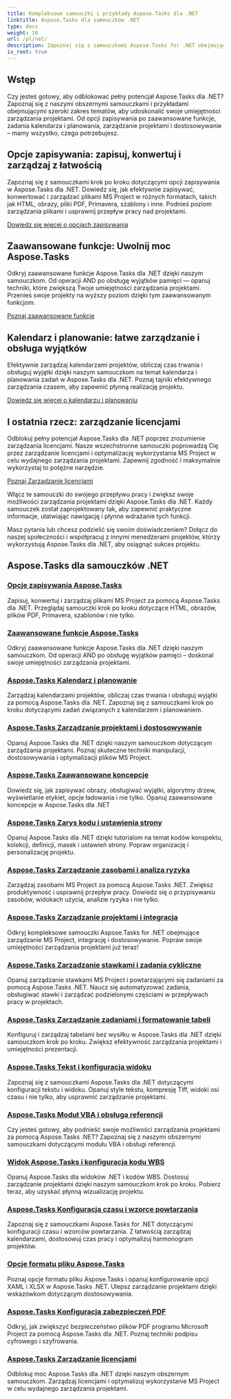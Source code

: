 ```yaml
---
title: Kompleksowe samouczki i przykłady Aspose.Tasks dla .NET
linktitle: Aspose.Tasks dla samouczków .NET
type: docs
weight: 10
url: /pl/net/
description: Zapoznaj się z samouczkami Aspose.Tasks for .NET obejmującymi opcje zapisywania, kalendarz i planowanie, zarządzanie projektami i nie tylko. Podnieś swoje umiejętności zarządzania projektami.
is_root: true
---
```

## Wstęp

Czy jesteś gotowy, aby odblokować pełny potencjał Aspose.Tasks dla .NET? Zapoznaj się z naszymi obszernymi samouczkami i przykładami obejmującymi szeroki zakres tematów, aby udoskonalić swoje umiejętności zarządzania projektami. Od opcji zapisywania po zaawansowane funkcje, zadania kalendarza i planowania, zarządzanie projektami i dostosowywanie – mamy wszystko, czego potrzebujesz.

## Opcje zapisywania: zapisuj, konwertuj i zarządzaj z łatwością 
Zapoznaj się z samouczkami krok po kroku dotyczącymi opcji zapisywania w Aspose.Tasks dla .NET. Dowiedz się, jak efektywnie zapisywać, konwertować i zarządzać plikami MS Project w różnych formatach, takich jak HTML, obrazy, pliki PDF, Primavera, szablony i inne. Podnieś poziom zarządzania plikami i usprawnij przepływ pracy nad projektami.

[Dowiedz się więcej o opcjach zapisywania](./saving-options/)

##  Zaawansowane funkcje: Uwolnij moc Aspose.Tasks 
Odkryj zaawansowane funkcje Aspose.Tasks dla .NET dzięki naszym samouczkom. Od operacji AND po obsługę wyjątków pamięci — opanuj techniki, które zwiększą Twoje umiejętności zarządzania projektami. Przenieś swoje projekty na wyższy poziom dzięki tym zaawansowanym funkcjom.

[Poznaj zaawansowane funkcje](./advanced-features/)

##  Kalendarz i planowanie: łatwe zarządzanie i obsługa wyjątków 
Efektywnie zarządzaj kalendarzami projektów, obliczaj czas trwania i obsługuj wyjątki dzięki naszym samouczkom na temat kalendarza i planowania zadań w Aspose.Tasks dla .NET. Poznaj tajniki efektywnego zarządzania czasem, aby zapewnić płynną realizację projektu.

[Dowiedz się więcej o kalendarzu i planowaniu](./calendar-scheduling/)


##  I ostatnia rzecz: zarządzanie licencjami 
Odblokuj pełny potencjał Aspose.Tasks dla .NET poprzez zrozumienie zarządzania licencjami. Nasze wszechstronne samouczki poprowadzą Cię przez zarządzanie licencjami i optymalizację wykorzystania MS Project w celu wydajnego zarządzania projektami. Zapewnij zgodność i maksymalnie wykorzystaj to potężne narzędzie.

[Poznaj Zarządzanie licencjami](./license-management/)


Włącz te samouczki do swojego przepływu pracy i zwiększ swoje możliwości zarządzania projektami dzięki Aspose.Tasks dla .NET. Każdy samouczek został zaprojektowany tak, aby zapewnić praktyczne informacje, ułatwiając nawigację i płynne wdrażanie tych funkcji.

Masz pytania lub chcesz podzielić się swoim doświadczeniem? Dołącz do naszej społeczności i współpracuj z innymi menedżerami projektów, którzy wykorzystują Aspose.Tasks dla .NET, aby osiągnąć sukces projektu.

## Aspose.Tasks dla samouczków .NET
### [Opcje zapisywania Aspose.Tasks](./saving-options/)
Zapisuj, konwertuj i zarządzaj plikami MS Project za pomocą Aspose.Tasks dla .NET. Przeglądaj samouczki krok po kroku dotyczące HTML, obrazów, plików PDF, Primavera, szablonów i nie tylko.
### [Zaawansowane funkcje Aspose.Tasks](./advanced-features/)
Odkryj zaawansowane funkcje Aspose.Tasks dla .NET dzięki naszym samouczkom. Od operacji AND po obsługę wyjątków pamięci – doskonal swoje umiejętności zarządzania projektami.
### [Aspose.Tasks Kalendarz i planowanie](./calendar-scheduling/)
Zarządzaj kalendarzami projektów, obliczaj czas trwania i obsługuj wyjątki za pomocą Aspose.Tasks dla .NET. Zapoznaj się z samouczkami krok po kroku dotyczącymi zadań związanych z kalendarzem i planowaniem.
### [Aspose.Tasks Zarządzanie projektami i dostosowywanie](./tasks-project-management/)
Opanuj Aspose.Tasks dla .NET dzięki naszym samouczkom dotyczącym zarządzania projektami. Poznaj skuteczne techniki manipulacji, dostosowywania i optymalizacji plików MS Project.
### [Aspose.Tasks Zaawansowane koncepcje](./advanced-concepts/)
Dowiedz się, jak zapisywać obrazy, obsługiwać wyjątki, algorytmy drzew, wyświetlanie etykiet, opcje ładowania i nie tylko. Opanuj zaawansowane koncepcje w Aspose.Tasks dla .NET
### [Aspose.Tasks Zarys kodu i ustawienia strony](./outline-code-page-settings/)
Opanuj Aspose.Tasks dla .NET dzięki tutorialom na temat kodów konspektu, kolekcji, definicji, masek i ustawień strony. Popraw organizację i personalizację projektu.
### [Aspose.Tasks Zarządzanie zasobami i analiza ryzyka](./resource-risk-analysis/)
Zarządzaj zasobami MS Project za pomocą Aspose.Tasks .NET. Zwiększ produktywność i usprawnij przepływ pracy. Dowiedz się o przypisywaniu zasobów, widokach użycia, analizie ryzyka i nie tylko.
### [Aspose.Tasks Zarządzanie projektami i integracja](./project-management-integration/)
Odkryj kompleksowe samouczki Aspose.Tasks for .NET obejmujące zarządzanie MS Project, integrację i dostosowywanie. Popraw swoje umiejętności zarządzania projektami już teraz!
### [Aspose.Tasks Zarządzanie stawkami i zadania cykliczne](./rate-recurring-tasks/)
Opanuj zarządzanie stawkami MS Project i powtarzającymi się zadaniami za pomocą Aspose.Tasks .NET. Naucz się automatyzować zadania, obsługiwać stawki i zarządzać podzielonymi częściami w przepływach pracy w projektach.
### [Aspose.Tasks Zarządzanie zadaniami i formatowanie tabeli](./task-table-management/)
Konfiguruj i zarządzaj tabelami bez wysiłku w Aspose.Tasks dla .NET dzięki samouczkom krok po kroku. Zwiększ efektywność zarządzania projektami i umiejętności prezentacji.
### [Aspose.Tasks Tekst i konfiguracja widoku](./text-view-configuration/)
Zapoznaj się z samouczkami Aspose.Tasks dla .NET dotyczącymi konfiguracji tekstu i widoku. Opanuj style tekstu, kompresję Tiff, widoki osi czasu i nie tylko, aby usprawnić zarządzanie projektami.
### [Aspose.Tasks Moduł VBA i obsługa referencji](./vba-module-reference/)
Czy jesteś gotowy, aby podnieść swoje możliwości zarządzania projektami za pomocą Aspose.Tasks .NET? Zapoznaj się z naszymi obszernymi samouczkami dotyczącymi modułu VBA i obsługi referencji.
### [Widok Aspose.Tasks i konfiguracja kodu WBS](./view-wbs-code-configuration/)
Opanuj Aspose.Tasks dla widoków .NET i kodów WBS. Dostosuj zarządzanie projektami dzięki naszym samouczkom krok po kroku. Pobierz teraz, aby uzyskać płynną wizualizację projektu.
### [Aspose.Tasks Konfiguracja czasu i wzorce powtarzania](./time-recurrence-configuration/)
Zapoznaj się z samouczkami Aspose.Tasks for .NET dotyczącymi konfiguracji czasu i wzorców powtarzania. Z łatwością zarządzaj kalendarzami, dostosowuj czas pracy i optymalizuj harmonogram projektów.
### [Opcje formatu pliku Aspose.Tasks](./file-format-options/)
Poznaj opcje formatu pliku Aspose.Tasks i opanuj konfigurowanie opcji XAML i XLSX w Aspose.Tasks .NET. Ulepsz zarządzanie projektami dzięki wskazówkom dotyczącym dostosowywania.
### [Aspose.Tasks Konfiguracja zabezpieczeń PDF](./pdf-security-configuration/)
Odkryj, jak zwiększyć bezpieczeństwo plików PDF programu Microsoft Project za pomocą Aspose.Tasks dla .NET. Poznaj techniki podpisu cyfrowego i szyfrowania.
### [Aspose.Tasks Zarządzanie licencjami](./license-management/)
Odblokuj moc Aspose.Tasks dla .NET dzięki naszym obszernym samouczkom. Zarządzaj licencjami i optymalizuj wykorzystanie MS Project w celu wydajnego zarządzania projektami.